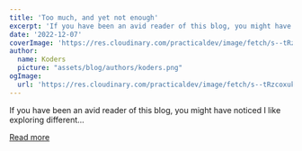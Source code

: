 ```yaml
---
title: 'Too much, and yet not enough'
excerpt: 'If you have been an avid reader of this blog, you might have noticed I like exploring different...'
date: '2022-12-07'
coverImage: 'https://res.cloudinary.com/practicaldev/image/fetch/s--tRzcoxuk--/c_imagga_scale,f_auto,fl_progressive,h_420,q_auto,w_1000/https://dev-to-uploads.s3.amazonaws.com/uploads/articles/9bm6tj508nqey7gk7mdv.jpg'
author:
  name: Koders
  picture: "assets/blog/authors/koders.png"
ogImage:
  url: 'https://res.cloudinary.com/practicaldev/image/fetch/s--tRzcoxuk--/c_imagga_scale,f_auto,fl_progressive,h_420,q_auto,w_1000/https://dev-to-uploads.s3.amazonaws.com/uploads/articles/9bm6tj508nqey7gk7mdv.jpg'
---
```


If you have been an avid reader of this blog, you might have noticed I like exploring different...

[Read more](https://dev.to/dailydevtips1/too-much-and-yet-not-enough-421e)
